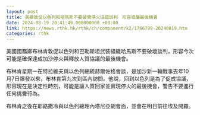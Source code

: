 ```yaml
---
layout: post
title: 美卿敦促以色列和哈馬斯不要破壞停火協議談判　形容或屬最後機會
date: 2024-08-19 20:41:49.000000000 +08:00
link: https://news.rthk.hk/rthk/ch/component/k2/1766799-20240819.htm
categories: rthk
---
```


美國國務卿布林肯敦促以色列和巴勒斯坦武裝組織哈馬斯不要破壞談判，形容今次可能是確保達成加沙停火與釋放人質協議的最後機會。

布林肯星期一在特拉維夫與以色列總統赫爾佐格會談，是加沙新一輪戰事去年10月7日爆發以來，布林肯第九次到區內訪問。他說，回到以色列是為了促成協議，形容現在是決定性時刻，可能是讓人質回家並實現停火的最後機會，警告不要進行任何挑釁行為。

布林肯之後在耶路撒冷與以色列總理內塔尼亞胡會面，並會在明日前往埃及開羅。
